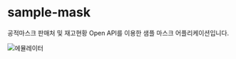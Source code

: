 # sample-mask
공적마스크 판매처 및 재고현황 Open API를 이용한 샘플 마스크 어플리케이션입니다.

![에뮬레이터](https://raw.githubusercontent.com/cubistar/sample-mask/refs/heads/master/support/sample-mask.png)
